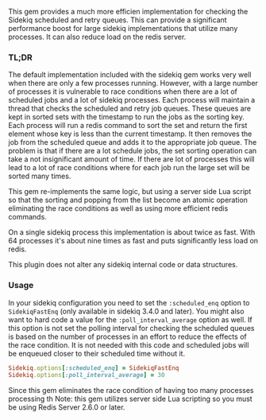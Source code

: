 This gem provides a much more efficien implementation for checking the Sidekiq scheduled and retry queues. This can provide a significant performance boost for large sidekiq implementations that utilize many processes. It can also reduce load on the redis server.

### TL;DR

The default implementation included with the sidekiq gem works very well when there are only a few processes running. However, with a large number of processes it is vulnerable to race conditions when there are a lot of scheduled jobs and a lot of sidekiq processes. Each process will maintain a thread that checks the scheduled and retry job queues. These queues are kept in sorted sets with the timestamp to run the jobs as the sorting key. Each process will run a redis command to sort the set and return the first element whose key is less than the current timestamp. It then removes the job from the scheduled queue and adds it to the appropriate job queue. The problem is that if there are a lot schedule jobs, the set sorting operation can take a not insignificant amount of time. If there are lot of processes this will lead to a lot of race conditions where for each job run the large set will be sorted many times.

This gem re-implements the same logic, but using a server side Lua script so that the sorting and popping from the list become an atomic operation eliminating the race conditions as well as using more efficient redis commands.

On a single sidekiq process this implementation is about twice as fast. With 64 processes it's about nine times as fast and puts significantly less load on redis.

This plugin does not alter any sidekiq internal code or data structures.

### Usage

In your sidekiq configuration you need to set the `:scheduled_enq` option to `SidekiqFastEnq` (only available in sidekiq 3.4.0 and later). You might also want to hard code a value for the `:poll_interval_average` option as well. If this option is not set the polling interval for checking the scheduled queues is based on the number of processes in an effort to reduce the effects of the race condition. It is not needed with this code and scheduled jobs will be enqueued closer to their scheduled time without it.

```ruby
Sidekiq.options[:scheduled_enq] = SidekiqFastEnq
Sidekiq.options[:poll_interval_average] = 30
```

Since this gem eliminates the race condition of having too many processes processing th
Note: this gem utilizes server side Lua scripting so you must be using Redis Server 2.6.0 or later.
